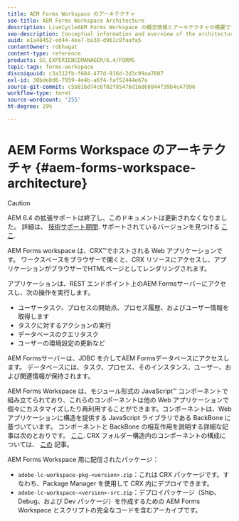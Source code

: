 ```yaml
---
title: AEM Forms Workspace のアーキテクチャ
seo-title: AEM Forms Workspace Architecture
description: LiveCycleAEM Forms Workspace の概念情報とアーキテクチャの概要です。
seo-description: Conceptual information and overview of the architecture of LiveCycle AEM Forms workspace.
uuid: e1a48452-ed44-4ea7-ba38-d961c8faafa5
contentOwner: robhagat
content-type: reference
products: SG_EXPERIENCEMANAGER/6.4/FORMS
topic-tags: forms-workspace
discoiquuid: c3a312fb-f684-477d-916d-2d3c99aa7607
exl-id: 30bde8d6-7959-4e4b-a6f4-faf52444e67a
source-git-commit: c5b816d74c6f02f85476d16868844f39b4c47996
workflow-type: tm+mt
source-wordcount: '255'
ht-degree: 29%

---
```


# AEM Forms Workspace のアーキテクチャ {#aem-forms-workspace-architecture}

>[!CAUTION]
>
>AEM 6.4 の拡張サポートは終了し、このドキュメントは更新されなくなりました。 詳細は、 [技術サポート期間](https://helpx.adobe.com/jp/support/programs/eol-matrix.html). サポートされているバージョンを見つける [ここ](https://experienceleague.adobe.com/docs/?lang=ja).

AEM Forms workspace は、CRX™でホストされる Web アプリケーションです。 ワークスペースをブラウザーで開くと、CRX リソースにアクセスし、アプリケーションがブラウザーでHTMLページとしてレンダリングされます。

アプリケーションは、REST エンドポイント上のAEM Formsサーバーにアクセスし、次の操作を実行します。

* ユーザータスク、プロセスの開始点、プロセス履歴、およびユーザー情報を取得します
* タスクに対するアクションの実行
* データベースのクエリタスク
* ユーザーの環境設定の更新など

AEM Formsサーバーは、JDBC を介してAEM Formsデータベースにアクセスします。 データベースには、タスク、プロセス、そのインスタンス、ユーザー、および関連情報が保持されます。

AEM Forms Workspace は、モジュール形式の JavaScript™ コンポーネントで組み立てられており、これらのコンポーネントは他の Web アプリケーションで個々にカスタマイズしたり再利用することができます。コンポーネントは、Web アプリケーションに構造を提供する JavaScript ライブラリである BackBone に基づいています。 コンポーネントと BackBone の相互作用を説明する詳細な記事は次のとおりです。 [ここ](/help/forms/using/backbone-interaction.md). CRX フォルダー構造内のコンポーネントの構成については、 [この](/help/forms/using/folder-structure.md) 記事。

AEM Forms Workspace 用に配信されたパッケージ：

* `adobe-lc-workspace-pkg-<version>.zip`：これは CRX パッケージです。すなわち、Package Manager を使用して CRX 内にデプロイできます。
* `adobe-lc-workspace-<version>-src.zip`：デプロイパッケージ（Ship、Debug、および Dev パッケージ）を作成するための AEM Forms Workspace とスクリプトの完全なコードを含むアーカイブです。
